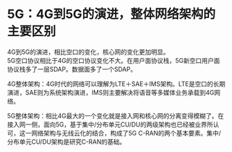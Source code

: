 # 5G：4G到5G的演进，整体网络架构的主要区别

4G到5G的演进，相比空口的变化，核心网的变化更加明显。  
5G空口协议相比于4G的空口协议变化不大。在用户面协议栈，5G新空口用户面协议栈多了一层SDAP。数据面多了一个SDAP。  

4G整体架构：4G时代的网络可以理解为LTE＋SAE＋IMS架构。LTE是空口的长期演进，SAE则为系统架构演进，IMS则主要解决将语音等多媒体业务承载到4G网络。   

5G整体架构：相比4G最大的一个变化就是接入网和核心网的分离变得模糊了。在接入网一侧，面向5G，基于集中/分布单元CU/DU的两级架构也已经被业界所认可，这一网络架构与无线云化的结合，构成了5G C-RAN的两个基本要素。集中/分布单元CU/DU架构是研究C-RAN的基础。
 
